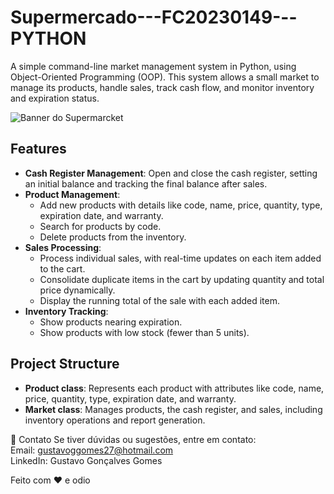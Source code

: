 # Supermercado---FC20230149---PYTHON

A simple command-line market management system in Python, using Object-Oriented Programming (OOP). This system allows a small market to manage its products, handle sales, track cash flow, and monitor inventory and expiration status.

![Banner do Supermarcket](https://via.placeholder.com/800x200.png?text=WelcomeToSupermarcket)

## Features

- **Cash Register Management**: Open and close the cash register, setting an initial balance and tracking the final balance after sales.
- **Product Management**:
  <ul>
    <li>Add new products with details like code, name, price, quantity, type, expiration date, and warranty.</li>
    <li>Search for products by code.</li>
    <li>Delete products from the inventory.</li>
  </ul>
- **Sales Processing**:
  <ul>
    <li>Process individual sales, with real-time updates on each item added to the cart.</li>
    <li>Consolidate duplicate items in the cart by updating quantity and total price dynamically.</li>
    <li>Display the running total of the sale with each added item.</li>
  </ul>
- **Inventory Tracking**:
  <ul>
    <li>Show products nearing expiration.</li>
    <li>Show products with low stock (fewer than 5 units).</li>
  </ul>

## Project Structure

<ul>
  <li><b>Product class</b>: Represents each product with attributes like code, name, price, quantity, type, expiration date, and warranty.</li>
  <li><b>Market class</b>: Manages products, the cash register, and sales, including inventory operations and report generation.</li>
</ul>

📧 Contato
Se tiver dúvidas ou sugestões, entre em contato:<br>
Email: gustavoggomes27@hotmail.com <br>
LinkedIn: Gustavo Gonçalves Gomes

Feito com ❤️ e odio




